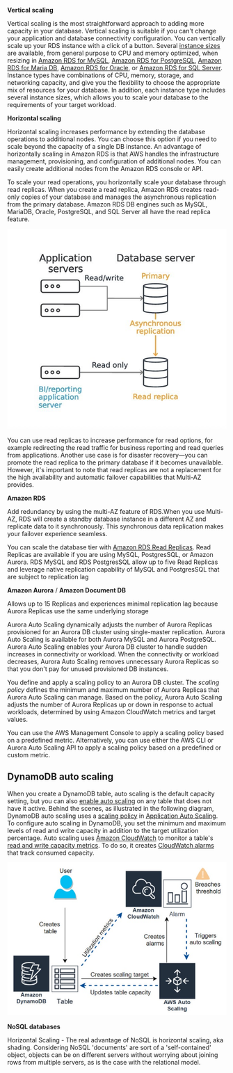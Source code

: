 **Vertical scaling**

Vertical scaling is the most straightforward approach to adding more capacity in your database. Vertical scaling is suitable if you can't change your application and database connectivity configuration. You can vertically scale up your RDS instance with a click of a button. Several [instance sizes](https://aws.amazon.com/rds/instance-types/) are available, from general purpose to CPU and memory optimized, when resizing in [Amazon RDS for MySQL](https://aws.amazon.com/rds/mysql/), [Amazon RDS for PostgreSQL](https://aws.amazon.com/rds/postgresql/), [Amazon RDS for Maria DB](https://aws.amazon.com/rds/mariadb/), [Amazon RDS for Oracle](https://aws.amazon.com/rds/oracle/), or [Amazon RDS for SQL Server](https://aws.amazon.com/rds/sqlserver/). Instance types have combinations of CPU, memory, storage, and networking capacity, and give you the flexibility to choose the appropriate mix of resources for your database. In addition, each instance type includes several instance sizes, which allows you to scale your database to the requirements of your target workload.

**Horizontal scaling**

Horizontal scaling increases performance by extending the database operations to additional nodes. You can choose this option if you need to scale beyond the capacity of a single DB instance. An advantage of horizontally scaling in Amazon RDS is that AWS handles the infrastructure management, provisioning, and configuration of additional nodes. You can easily create additional nodes from the Amazon RDS console or API.

To scale your read operations, you horizontally scale your database through read replicas. When you create a read replica, Amazon RDS creates read-only copies of your database and manages the asynchronous replication from the primary database. Amazon RDS DB engines such as MySQL, MariaDB, Oracle, PostgreSQL, and SQL Server all have the read replica feature.

![](./images/image003.png)

You can use read replicas to increase performance for read options, for example redirecting the read traffic for business reporting and read queries from applications. Another use case is for disaster recovery—you can promote the read replica to the primary database if it becomes unavailable. However, it's important to note that read replicas are not a replacement for the high availability and automatic failover capabilities that Multi-AZ provides.

**Amazon RDS**

Add redundancy by using the multi-AZ feature of RDS.When you use Multi-AZ, RDS will create a standby database instance in a different AZ and replicate data to it synchronously. This synchronous data replication makes your failover experience seamless.

You can scale the database tier with [Amazon RDS Read Replicas](https://aws.amazon.com/rds/details/read-replicas/). Read Replicas are available if you are using MySQL, PostgresSQL, or Amazon Aurora. RDS MySQL and RDS PostgresSQL allow up to five Read Replicas and leverage native replication capability of MySQL and PostgresSQL that are subject to replication lag

**Amazon Aurora** / **Amazon Document DB**

Allows up to 15 Replicas and experiences minimal replication lag because Aurora Replicas use the same underlying storage

Aurora Auto Scaling dynamically adjusts the number of Aurora Replicas provisioned for an Aurora DB cluster using single-master replication. Aurora Auto Scaling is available for both Aurora MySQL and Aurora PostgreSQL. Aurora Auto Scaling enables your Aurora DB cluster to handle sudden increases in connectivity or workload. When the connectivity or workload decreases, Aurora Auto Scaling removes unnecessary Aurora Replicas so that you don't pay for unused provisioned DB instances.

You define and apply a scaling policy to an Aurora DB cluster. The _scaling policy_ defines the minimum and maximum number of Aurora Replicas that Aurora Auto Scaling can manage. Based on the policy, Aurora Auto Scaling adjusts the number of Aurora Replicas up or down in response to actual workloads, determined by using Amazon CloudWatch metrics and target values.

You can use the AWS Management Console to apply a scaling policy based on a predefined metric. Alternatively, you can use either the AWS CLI or Aurora Auto Scaling API to apply a scaling policy based on a predefined or custom metric.

## **DynamoDB auto scaling**

When you create a DynamoDB table, auto scaling is the default capacity setting, but you can also [enable auto scaling](https://docs.aws.amazon.com/amazondynamodb/latest/developerguide/AutoScaling.Console.html#AutoScaling.Console.ExistingTable) on any table that does not have it active. Behind the scenes, as illustrated in the following diagram, DynamoDB auto scaling uses a [scaling policy](https://docs.aws.amazon.com/autoscaling/application/userguide/application-auto-scaling-target-tracking.html) in [Application Auto Scaling](https://docs.aws.amazon.com/autoscaling/application/userguide/what-is-application-auto-scaling.html). To configure auto scaling in DynamoDB, you set the minimum and maximum levels of read and write capacity in addition to the target utilization percentage. Auto scaling uses [Amazon CloudWatch](https://aws.amazon.com/cloudwatch/) to monitor a table's [read and write capacity metrics](https://docs.aws.amazon.com/amazondynamodb/latest/developerguide/metrics-dimensions.html). To do so, it creates [CloudWatch alarms](https://docs.aws.amazon.com/AmazonCloudWatch/latest/monitoring/AlarmThatSendsEmail.html) that track consumed capacity.

![](./images/image004.png)

**NoSQL databases**

Horizontal Scaling - The real advantage of NoSQL is horizontal scaling, aka shading. Considering NoSQL 'documents' are sort of a 'self-contained' object, objects can be on different servers without worrying about joining rows from multiple servers, as is the case with the relational model.